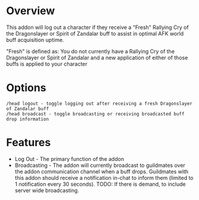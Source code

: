 # Overview
This addon will log out a character if they receive a "Fresh" Rallying Cry of the Dragonslayer or Spirit of Zandalar buff to assist in optimal AFK world buff acquisition uptime.

"Fresh" is defined as: You do not currently have a Rallying Cry of the Dragonslayer or Spirit of Zandalar and a new application of either of those buffs is applied to your character

# Options

```
/head logout - toggle logging out after receiving a fresh Dragonslayer of Zandalar buff
/head broadcast - toggle broadcasting or receiving broadcasted buff drop information
```

# Features
* Log Out - The primary function of the addon
* Broadcasting - The addon will currently broadcast to guildmates over the addon communication channel when a buff drops.  Guildmates with this addon should receive a notification in-chat to inform them (limited to 1 notification every 30 seconds).  TODO: If there is demand, to include server wide broadcasting.